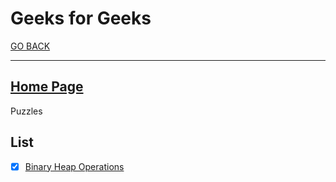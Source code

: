 # Geeks for Geeks

[GO BACK](../README.md)

___

## [Home Page](https://practice.geeksforgeeks.org/)

Puzzles

## List

* [x] [Binary Heap Operations](./Binary-Heap-Operations/README.md)
